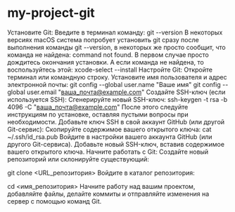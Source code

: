 # my-project-git

Установите Git:
Введите в терминал команду:
git --version 
В некоторых версиях macOS система попробует установить git сразу после выполнения команды git --version, в некоторых же просто сообщит, что команда не найдена: command not found. В первом случае просто дождитесь окончания установки.
А если команда не найдена, то воспользуйтесь этой:
xcode-select --install 
Настройте Git:
Откройте терминал или командную строку.
Установите имя пользователя и адрес электронной почты:
git config --global user.name "Ваше имя"
git config --global user.email "ваша_почта@example.com"
Создайте SSH-ключ (если используется SSH):
Сгенерируйте новый SSH-ключ:
ssh-keygen -t rsa -b 4096 -C "ваша_почта@example.com"
После этого следуйте инструкциям по установке, оставляя пустыми вопросы при необходимости.
Добавьте ключ SSH в свой аккаунт GitHub (или другой Git-сервис):
Скопируйте содержимое вашего открытого ключа:
cat ~/.ssh/id_rsa.pub
Войдите в настройки вашего аккаунта GitHub (или другого Git-сервиса).
Добавьте новый SSH-ключ, вставив содержимое вашего открытого ключа.
Начните работать с Git:
Создайте новый репозиторий или склонируйте существующий:

git clone <URL_репозитория>
Войдите в каталог репозитория:

cd <имя_репозитория>
Начните работу над вашим проектом, добавляйте файлы, делайте коммиты и отправляйте изменения на сервер с помощью команд Git.
